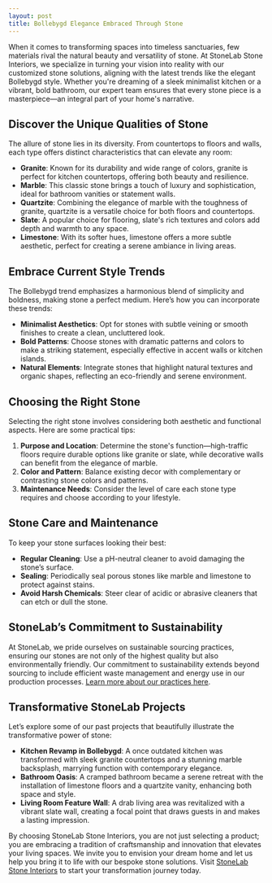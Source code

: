 ```yaml
---
layout: post
title: Bollebygd Elegance Embraced Through Stone
---
```



When it comes to transforming spaces into timeless sanctuaries, few materials rival the natural beauty and versatility of stone. At StoneLab Stone Interiors, we specialize in turning your vision into reality with our customized stone solutions, aligning with the latest trends like the elegant Bollebygd style. Whether you're dreaming of a sleek minimalist kitchen or a vibrant, bold bathroom, our expert team ensures that every stone piece is a masterpiece—an integral part of your home's narrative.

## Discover the Unique Qualities of Stone

The allure of stone lies in its diversity. From countertops to floors and walls, each type offers distinct characteristics that can elevate any room:

- **Granite**: Known for its durability and wide range of colors, granite is perfect for kitchen countertops, offering both beauty and resilience.
- **Marble**: This classic stone brings a touch of luxury and sophistication, ideal for bathroom vanities or statement walls.
- **Quartzite**: Combining the elegance of marble with the toughness of granite, quartzite is a versatile choice for both floors and countertops.
- **Slate**: A popular choice for flooring, slate's rich textures and colors add depth and warmth to any space.
- **Limestone**: With its softer hues, limestone offers a more subtle aesthetic, perfect for creating a serene ambiance in living areas.

## Embrace Current Style Trends

The Bollebygd trend emphasizes a harmonious blend of simplicity and boldness, making stone a perfect medium. Here’s how you can incorporate these trends:

- **Minimalist Aesthetics**: Opt for stones with subtle veining or smooth finishes to create a clean, uncluttered look. 
- **Bold Patterns**: Choose stones with dramatic patterns and colors to make a striking statement, especially effective in accent walls or kitchen islands.
- **Natural Elements**: Integrate stones that highlight natural textures and organic shapes, reflecting an eco-friendly and serene environment.

## Choosing the Right Stone

Selecting the right stone involves considering both aesthetic and functional aspects. Here are some practical tips:

1. **Purpose and Location**: Determine the stone's function—high-traffic floors require durable options like granite or slate, while decorative walls can benefit from the elegance of marble.
2. **Color and Pattern**: Balance existing decor with complementary or contrasting stone colors and patterns.
3. **Maintenance Needs**: Consider the level of care each stone type requires and choose according to your lifestyle.

## Stone Care and Maintenance

To keep your stone surfaces looking their best:

- **Regular Cleaning**: Use a pH-neutral cleaner to avoid damaging the stone’s surface.
- **Sealing**: Periodically seal porous stones like marble and limestone to protect against stains.
- **Avoid Harsh Chemicals**: Steer clear of acidic or abrasive cleaners that can etch or dull the stone.

## StoneLab’s Commitment to Sustainability

At StoneLab, we pride ourselves on sustainable sourcing practices, ensuring our stones are not only of the highest quality but also environmentally friendly. Our commitment to sustainability extends beyond sourcing to include efficient waste management and energy use in our production processes. [Learn more about our practices here](https://stonelab.se).

## Transformative StoneLab Projects

Let’s explore some of our past projects that beautifully illustrate the transformative power of stone:

- **Kitchen Revamp in Bollebygd**: A once outdated kitchen was transformed with sleek granite countertops and a stunning marble backsplash, marrying function with contemporary elegance.
- **Bathroom Oasis**: A cramped bathroom became a serene retreat with the installation of limestone floors and a quartzite vanity, enhancing both space and style.
- **Living Room Feature Wall**: A drab living area was revitalized with a vibrant slate wall, creating a focal point that draws guests in and makes a lasting impression.

By choosing StoneLab Stone Interiors, you are not just selecting a product; you are embracing a tradition of craftsmanship and innovation that elevates your living spaces. We invite you to envision your dream home and let us help you bring it to life with our bespoke stone solutions. Visit [StoneLab Stone Interiors](https://stonelab.se) to start your transformation journey today.